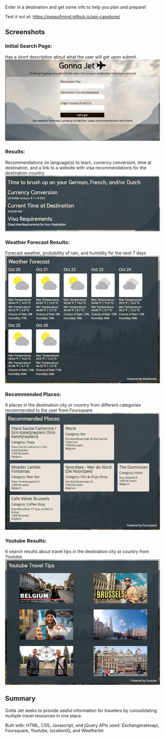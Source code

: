 Enter in a destination and get some info to help you plan and prepare!

Test it out at: https://peasofmind.github.io/api-capstone/

## Screenshots

### Initial Search Page:
Has a short description about what the user will get upon submit.
![initial search page](images/initial-page.png)

### Results:
Recommendations on language(s) to learn, currency conversion, time at destination,
and a link to a website with visa recommendations for the destination country
![various results](images/various-results.png)

### Weather Forecast Results:
Forecast weather, probability of rain, and humidity for the next 7 days
![weather forecast](images/weather-forecast.png)

### Recommended Places:
6 places in the destination city or country from different categories recommended
to the user from Foursquare
![recommended places](images/recommended-places.png)

### Youtube Results:
6 search results about travel tips in the destination city or country from Youtube.
![youtube results](images/youtube-results.png)

## Summary

Gotta Jet seeks to provide useful information for travelers by consolidating 
multiple travel resources in one place.

Built with: HTML, CSS, Javascript, and jQuery
APIs used: Exchangeratesapi, Foursquare, Youtube, locationIQ, and Weatherbit

